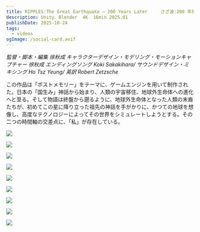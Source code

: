 ```yaml
---
title: RIPPLES:The Great Earthquake – 200 Years Later　　　さざ波:200 年後の大地震
description: Unity、Blender  4K  16min 2025.01
publishDate: 2025-10-24
tags:
  - videos
ogImage: /social-card.avif
---
```

*監督・脚本・編集 徐秋成  キャラクターデザイン・モデリング・モーションキャプチャー 徐秋成
エンディングソング Koki Sakakihara/ サウンドデザイン・ミキシング Ho Tsz Yeung/ 英訳 Robert Zetzsche* 

この作品は「ポストメモリー」をテーマに、ゲームエンジンを用いて制作された。日本の「国生み」神話から始まり、人類の宇宙移住、地球外生命体への進化へと至る。そして物語は終盤から遡るように、地球外生命体となった人類の末裔たちが、初めてこの星に降り立った祖先の神話を手がかりに、かつての地球を想像し、高度なテクノロジーによってその世界をシミュレートしようとする。その二つの時間軸の交差点に、「私」が存在している。

![](/assets/images/1.1baby.png)

![](/assets/images/1.3dont-look-back.png)

![](/assets/images/2.2reborn.png)

![](/assets/images/2.3freedom.png)

![](/assets/images/サムネル.jpg)

![](/assets/images/2.8.png)

![](/assets/images/2.jpg)

![](/assets/images/03.2.png)

![](/assets/images/03.3.png)
